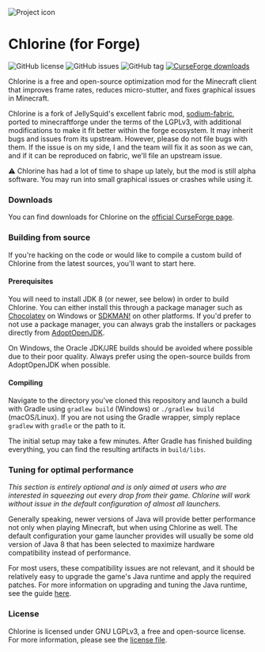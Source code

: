 ![Project icon](https://avatars0.githubusercontent.com/u/2760645?s=144&v=4)

# Chlorine (for Forge)
![GitHub license](https://img.shields.io/github/license/HalogenMods/Chlorine.svg)
![GitHub issues](https://img.shields.io/github/issues/HalogenMods/Chlorine.svg)
![GitHub tag](https://img.shields.io/github/tag/HalogenMods/Chlorine.svg)
[![CurseForge downloads](http://cf.way2muchnoise.eu/full_408362_downloads.svg)](https://www.curseforge.com/minecraft/mc-mods/chlorine)

Chlorine is a free and open-source optimization mod for the Minecraft client that improves frame rates, reduces
micro-stutter, and fixes graphical issues in Minecraft. 

Chlorine is a fork of JellySquid's excellent fabric mod, [sodium-fabric](https://github.com/jellysquid3/sodium-fabric), ported to minecraftforge
under the terms of the LGPLv3, with additional modifications to make it fit better within the forge ecosystem. It may inherit
bugs and issues from its upstream. However, please do not file bugs with them. If the issue is on my side, I and the team will
fix it as soon as we can, and if it can be reproduced on fabric, we'll file an upstream issue.

:warning: Chlorine has had a lot of time to shape up lately, but the mod is still alpha software. You may run into small
graphical issues or crashes while using it.

### Downloads

You can find downloads for Chlorine on the [official CurseForge page](https://www.curseforge.com/minecraft/mc-mods/chlorine).

### Building from source

If you're hacking on the code or would like to compile a custom build of Chlorine from the latest sources, you'll want
to start here.

#### Prerequisites

You will need to install JDK 8 (or newer, see below) in order to build Chlorine. You can either install this through
a package manager such as [Chocolatey](https://chocolatey.org/) on Windows or [SDKMAN!](https://sdkman.io/) on other
platforms. If you'd prefer to not use a package manager, you can always grab the installers or packages directly from
[AdoptOpenJDK](https://adoptopenjdk.net/).

On Windows, the Oracle JDK/JRE builds should be avoided where possible due to their poor quality. Always prefer using
the open-source builds from AdoptOpenJDK when possible.

#### Compiling

Navigate to the directory you've cloned this repository and launch a build with Gradle using `gradlew build` (Windows)
or `./gradlew build` (macOS/Linux). If you are not using the Gradle wrapper, simply replace `gradlew` with `gradle`
or the path to it.

The initial setup may take a few minutes. After Gradle has finished building everything, you can find the resulting
artifacts in `build/libs`.

### Tuning for optimal performance

_This section is entirely optional and is only aimed at users who are interested in squeezing out every drop from their
game. Chlorine will work without issue in the default configuration of almost all launchers._

Generally speaking, newer versions of Java will provide better performance not only when playing Minecraft, but when
using Chlorine as well. The default configuration your game launcher provides will usually be some old version of Java 8
that has been selected to maximize hardware compatibility instead of performance.

For most users, these compatibility issues are not relevant, and it should be relatively easy to upgrade the game's Java
runtime and apply the required patches. For more information on upgrading and tuning the Java runtime, see the
guide [here](https://gist.github.com/jellysquid3/8a7b21e57f47f5711eb5697e282e502e).

### License

Chlorine is licensed under GNU LGPLv3, a free and open-source license. For more information, please see the
[license file](/LICENSE.txt).
